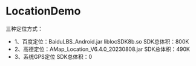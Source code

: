 # LocationDemo
三种定位方式：
 *    1、百度定位：BaiduLBS_Android.jar liblocSDK8b.so  SDK总体积：800K
 *    2、高德定位：AMap_Location_V6.4.0_20230808.jar    SDK总体积：490K
 *    3、系统GPS定位                                    SDK总体积：0
